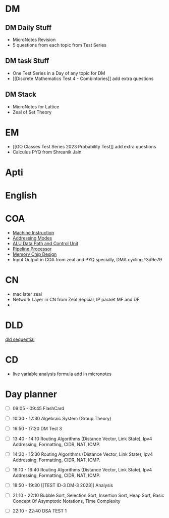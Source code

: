 # DM
## DM Daily Stuff
- MicroNotes Revision
- 5 questions from each topic from Test Series
## DM task Stuff
- One Test Series in a Day of any topic for DM
- [[Discrete Mathematics Test 4 - Combintories]] add extra questions
## DM Stack
- MicroNotes for Lattice 
- Zeal of Set Theory
# EM
- [[GO Classes Test Series 2023  Probability  Test]] add extra questions
- Calculus PYQ from Shreanik Jain

# Apti

# English

# COA
- [Machine Instruction](https://www.practicepaper.in/gate-cse/machine-instruction)
- [Addressing Modes](https://www.practicepaper.in/gate-cse/addressing-modes)
- [ALU Data Path and Control Unit](https://www.practicepaper.in/gate-cse/alu-data-path-and-control-unit)
- [Pipeline Processor](https://www.practicepaper.in/gate-cse/pipeline-processor)
- [Memory Chip Design](https://www.practicepaper.in/gate-cse/memory-chip-design)
- Input Output in COA from zeal and PYQ specially, DMA cycling
^3d9e79
# CN 
- mac later zeal
- Network Layer in CN from Zeal Sepcial, IP packet MF and DF
- 

# DLD
 [dld sequential ](https://www.youtube.com/watch?v=ziCkP4x7dAE)

# CD
- live variable analysis formula add in micronotes

# Day planner

- [ ] 09:05 - 09:45 FlashCard
- [ ] 10:30 - 12:30 Algebraic System (Group Theory)
- [ ] 16:50 - 17:20 DM Test 3
- [ ] 13:40 - 14:10 Routing Algorithms (Distance Vector, Link State), Ipv4 Addressing, Formatting, CIDR, NAT, ICMP.

- [ ] 14:30 - 15:30 Routing Algorithms (Distance Vector, Link State), Ipv4 Addressing, Formatting, CIDR, NAT, ICMP.
- [ ] 16:10 - 16:40 Routing Algorithms (Distance Vector, Link State), Ipv4 Addressing, Formatting, CIDR, NAT, ICMP.
- [ ] 18:50 - 19:30 [[TEST ID-3 DM-3 2023]] Analysis

- [ ] 21:10 - 22:10 Bubble Sort, Selection Sort, Insertion Sort, Heap Sort, Basic Concept Of Asymptotic Notations, Time Complexity
- [ ] 22:10 - 22:40 DSA TEST 1